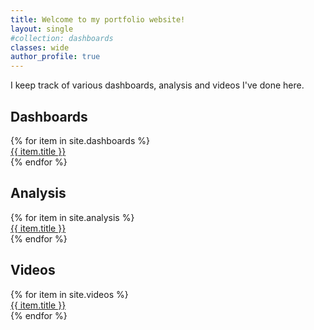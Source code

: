 ```yaml
---
title: Welcome to my portfolio website!
layout: single
#collection: dashboards
classes: wide
author_profile: true
---
```


I keep track of various dashboards, analysis and videos I've done here.

## Dashboards
<ul style="list-style: none; padding-left: 0;">
  {% for item in site.dashboards %}
    <li>
      <a href="{{ item.url }}">{{ item.title }}</a>
    </li>
  {% endfor %}
</ul>

## Analysis
<ul style="list-style: none; padding-left: 0;">
  {% for item in site.analysis %}
    <li>
      <a href="{{ item.url }}">{{ item.title }}</a>
    </li>
  {% endfor %}
</ul>

## Videos
<ul style="list-style: none; padding-left: 0;">
  {% for item in site.videos %}
    <li>
      <a href="{{ item.url }}">{{ item.title }}</a>
    </li>
  {% endfor %}
</ul>